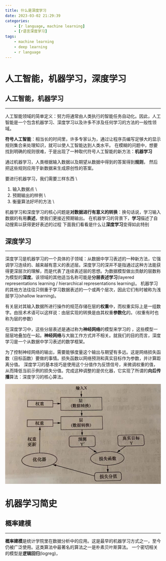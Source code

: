 ```yaml
---
title: 什么是深度学习
date: 2023-03-02 21:29:39
categories: 
	- [r language, machine learning]
	- [r语言深度学习]
tags:
	- machine learning
	- deep learning
	- r language
---
```



# 人工智能，机器学习，深度学习


## 人工智能，机器学习

---

人工智能领域的简单定义：努力将通常由人类执行的智能任务自动化。因此，人工智能是一个包含机器学习、深度学习以及许多不涉及任何学习的方法的一般性领域。

**符号人工智能**：相当长的时间里，许多专家认为，通过让程序员编写足够大的显示规则集合来处理知识，就可以使人工智能达到人类水平。
在模糊的问题中，想要找到明确的规则很难，于是出现了一种取代符号人工智能的新方法：**机器学习**

通过机器学习，人类根据输入数据以及期望从数据中得到的答案得到**规则**， 然后把这些规则应用于新数据来生成原创性的答案。

要进行机器学习，我们需要三样东西 \
1. 输入数据点 \
2. 预期输出的样例 \
3. 衡量算法好坏的方法 \

机器学习和深度学习的核心问题是**对数据进行有意义的转换**：换句话说，学习输入数据的有用**表述**，使我们更接近预期输出。
在机器学习的背景下，**学习**描述了自动搜索以获得更好表述的过程
下面我们看看是什么让**深度学习**变得如此特别

## 深度学习

---

深度学习是机器学习的一个具体的子领域：从数据中学习表述的一种新方法，它强调学习连续的、越来越有意义的表述层。深度学习的深并不是指通过这种方法能获得更深层次的理解，而是代表了连续表述层的思想。为数据模型做出贡献的层数称为模型的**深度**。该领域的其他适当名称可能是**分层表述学习**(layered representations learning / hierarchical representations learning)。
机器学习的其他方法往往只侧重于学习数据表述的一个或两个层次，因此它们有时被称为浅层学习(shallow learning)。

有关层对其输入数据所进行操作的规范存储在层的**权重**中，而权重实际上是一组数字。由技术术语可以这样说：由层实现的转换是由其权重**参数化**的。（权重有时也称为层的参数）

在深度学习中，这些分层表述是通过称为**神经网络**的模型来学习的 ，这些模型一层层地叠加在一起。**神经网络**与大脑工作方式并不相关。就我们的目的而言，深度学习是一个从数据中学习表述的数学框架。

为了控制神经网络的输出，需要能够度量这个输出与期望有多远。这是网络损失函数（目标函数）要做的事情。损失函数以网络预测和真实目标作为参数，并计算距离分值。
深度学习的基本技巧是使用这个分值作为反馈信号，来微调权重的值，从而降低当前示例的损失分值。完成这种调整的是优化器，它实现了所谓的**向后传播**算法：深度学习的核心算法。

![](/images/deep_learning_summary.jpg)


# 机器学习简史

## 概率建模

---

**概率建模**是统计学院里在数据分析中的应用。这是最早的机器学习方式之一，至今仍被广泛使用。这类算法中最著名的算法之一是朴素贝叶斯算法。
一个密切相关的模型是**逻辑回归**(logreg)， 